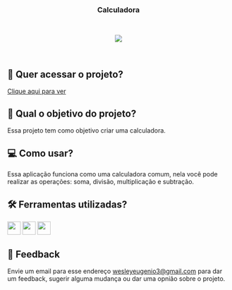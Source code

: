 <h3 align="center">
 Calculadora
</h3>
  
<br>
<p align="center">
<img src="https://img.shields.io/badge/status-conclu%C3%ADdo-green?style=for-the-badge"/>
</p>
<br>

## 🔗 Quer acessar o projeto?

[Clique aqui para ver](https://calculadora-chi-three.vercel.app/)

## 🏹 Qual o objetivo do projeto?

Essa projeto tem como objetivo criar uma calculadora.

## 💻 Como usar?

Essa aplicação funciona como uma calculadora comum, nela você pode realizar as operações: soma, divisão, multiplicação e subtração.

## 🛠️ Ferramentas utilizadas?

<div>
  <img height=30 src="https://img.shields.io/badge/HTML5-E34F26?style=for-the-badge&logo=html5&logoColor=white">
  <img height=30 src="https://img.shields.io/badge/CSS3-1572B6?style=for-the-badge&logo=css3&logoColor=white">
  <img height=30 src="https://img.shields.io/badge/JavaScript-F7DF1E?style=for-the-badge&logo=javascript&logoColor=black">
</div>

## 💬 Feedback

Envie um email para esse endereço <wesleyeugenio3@gmail.com> para dar um feedback, sugerir alguma mudança ou dar uma opnião sobre o projeto.

